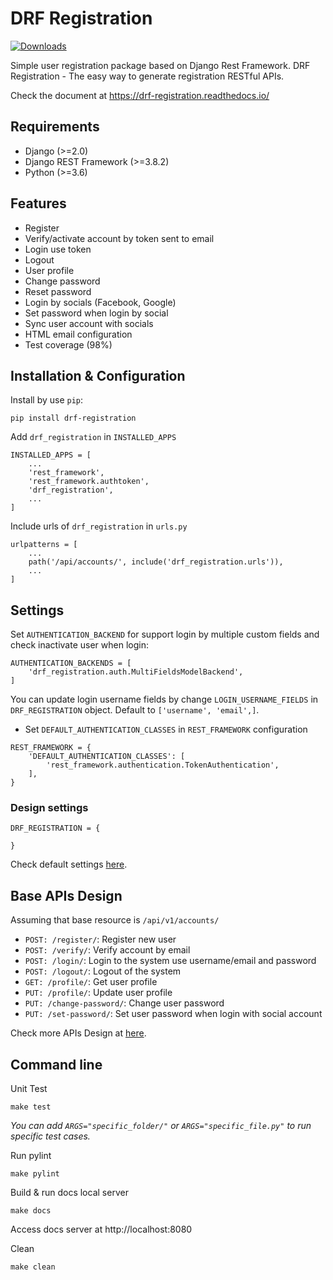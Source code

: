 # DRF Registration

[![Downloads](https://static.pepy.tech/personalized-badge/drf-registration?period=total&units=international_system&left_color=black&right_color=brightgreen&left_text=Downloads)](https://pepy.tech/project/drf-registration)

Simple user registration package based on Django Rest Framework. DRF Registration - The easy way to generate registration RESTful APIs.

Check the document at https://drf-registration.readthedocs.io/


## Requirements
- Django (>=2.0)
- Django REST Framework (>=3.8.2)
- Python (>=3.6)


## Features
- Register
- Verify/activate account by token sent to email
- Login use token
- Logout
- User profile
- Change password
- Reset password
- Login by socials (Facebook, Google)
- Set password when login by social
- Sync user account with socials
- HTML email configuration
- Test coverage (98%)


## Installation & Configuration
Install by use `pip`:
```
pip install drf-registration
```

Add `drf_registration` in `INSTALLED_APPS`
```
INSTALLED_APPS = [
    ...
    'rest_framework',
    'rest_framework.authtoken',
    'drf_registration',
    ...
]
```

Include urls of `drf_registration` in `urls.py`
```
urlpatterns = [
    ...
    path('/api/accounts/', include('drf_registration.urls')),
    ...
]
```


## Settings
Set `AUTHENTICATION_BACKEND` for support login by multiple custom fields and check inactivate user when login:

```
AUTHENTICATION_BACKENDS = [
    'drf_registration.auth.MultiFieldsModelBackend',
]
```

You can update login username fields by change `LOGIN_USERNAME_FIELDS` in `DRF_REGISTRATION` object. Default to `['username', 'email',]`.

- Set `DEFAULT_AUTHENTICATION_CLASSES` in `REST_FRAMEWORK` configuration

```
REST_FRAMEWORK = {
    'DEFAULT_AUTHENTICATION_CLASSES': [
        'rest_framework.authentication.TokenAuthentication',
    ],
}
```

### Design settings
```
DRF_REGISTRATION = {

}
```

Check default settings [here](https://drf-registration.readthedocs.io/en/latest/settings/index.html).


## Base APIs Design

Assuming that base resource is `/api/v1/accounts/`

- `POST: /register/`: Register new user
- `POST: /verify/`: Verify account by email
- `POST: /login/`: Login to the system use username/email and password
- `POST: /logout/`: Logout of the system
- `GET: /profile/`: Get user profile
- `PUT: /profile/`: Update user profile
- `PUT: /change-password/`: Change user password
- `PUT: /set-password/`: Set user password when login with social account

Check more APIs Design at [here](https://drf-registration.readthedocs.io/en/latest/apis.html).

## Command line

Unit Test
```
make test
```
*You can add `ARGS="specific_folder/"` or `ARGS="specific_file.py"` to run specific test cases.*

Run pylint
```
make pylint
```

Build & run docs local server
```
make docs
```
Access docs server at http://localhost:8080

Clean
```
make clean
```
